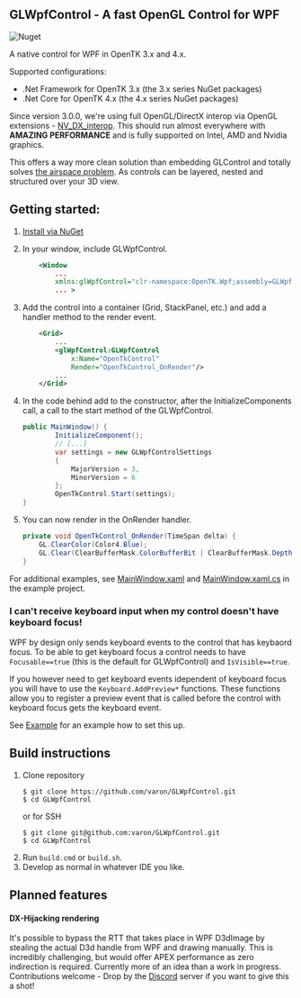## GLWpfControl - A fast OpenGL Control for WPF
![Nuget](https://img.shields.io/nuget/v/OpenTK.GLWpfControl.svg?color=green)

A native control for WPF in OpenTK 3.x and 4.x.

Supported configurations:
- .Net Framework for OpenTK 3.x (the 3.x series NuGet packages)
- .Net Core for OpenTK 4.x (the 4.x series NuGet packages)

Since version 3.0.0, we're using full OpenGL/DirectX interop via OpenGL extensions - [NV_DX_interop](https://www.khronos.org/registry/OpenGL/extensions/NV/WGL_NV_DX_interop.txt).
This should run almost everywhere with **AMAZING PERFORMANCE** and is fully supported on Intel, AMD and Nvidia graphics.

This offers a way more clean solution than embedding GLControl and totally solves [the airspace problem](https://stackoverflow.com/questions/8006092/controls-dont-show-over-winforms-host).
As controls can be layered, nested and structured over your 3D view.

## Getting started:

1. [Install via NuGet](https://www.nuget.org/packages/OpenTK.GLWpfControl)
2. In your window, include GLWpfControl.
    ```XML
        <Window 
            ...
            xmlns:glWpfControl="clr-namespace:OpenTK.Wpf;assembly=GLWpfControl"
            ... >    
    ```
3. Add the control into a container (Grid, StackPanel, etc.) and add a handler method to the render event.

    ```XML
        <Grid>
            ...
            <glWpfControl:GLWpfControl 
                x:Name="OpenTkControl" 
                Render="OpenTkControl_OnRender"/>
            ...
        </Grid>
    ```
4. In the code behind add to the constructor, after the InitializeComponents call, a call to the start method of the GLWpfControl.
    ```CS
    public MainWindow() {
            InitializeComponent();
            // [...]
            var settings = new GLWpfControlSettings
            {
                MajorVersion = 3,
                MinorVersion = 6
            };
            OpenTkControl.Start(settings);
    }
    ```
5. You can now render in the OnRender handler.
    ```CS
    private void OpenTkControl_OnRender(TimeSpan delta) {
        GL.ClearColor(Color4.Blue);
        GL.Clear(ClearBufferMask.ColorBufferBit | ClearBufferMask.DepthBufferBit);
    }
    ```
For additional examples, see [MainWindow.xaml](https://github.com/opentk/GLWpfControl/blob/master/src/Example/MainWindow.xaml) and [MainWindow.xaml.cs](https://github.com/opentk/GLWpfControl/blob/master/src/Example/MainWindow.xaml.cs) in the example project.

### I can't receive keyboard input when my control doesn't have keyboard focus!

WPF by design only sends keyboard events to the control that has keybaord focus. To be able to get keyboard focus a control needs to have `Focusable==true` (this is the default for GLWpfControl) and `IsVisible==true`.

If you however need to get keyboard events idependent of keyboard focus you will have to use the `Keyboard.AddPreview*` functions.
These functions allow you to register a preview event that is called before the control with keyboard focus gets the keyboard event.

See [Example](./src/Example/TabbedMainWindowTest.xaml.cs) for an example how to set this up.

## Build instructions

1. Clone repository 
    ```shell
    $ git clone https://github.com/varon/GLWpfControl.git
    $ cd GLWpfControl
    ```
    or for SSH 
    ```shell
    $ git clone git@github.com:varon/GLWpfControl.git
    $ cd GLWpfControl
    ```
2. Run `build.cmd` or `build.sh`.
3. Develop as normal in whatever IDE you like.


## Planned features

#### DX-Hijacking rendering

It's possible to bypass the RTT that takes place in WPF D3dImage by stealing the actual D3d handle from WPF and drawing manually.
This is incredibly challenging, but would offer APEX performance as zero indirection is required.
Currently more of an idea than a work in progress.
Contributions welcome - Drop by the [Discord](https://discord.gg/6HqD48s) server if you want to give this a shot!
